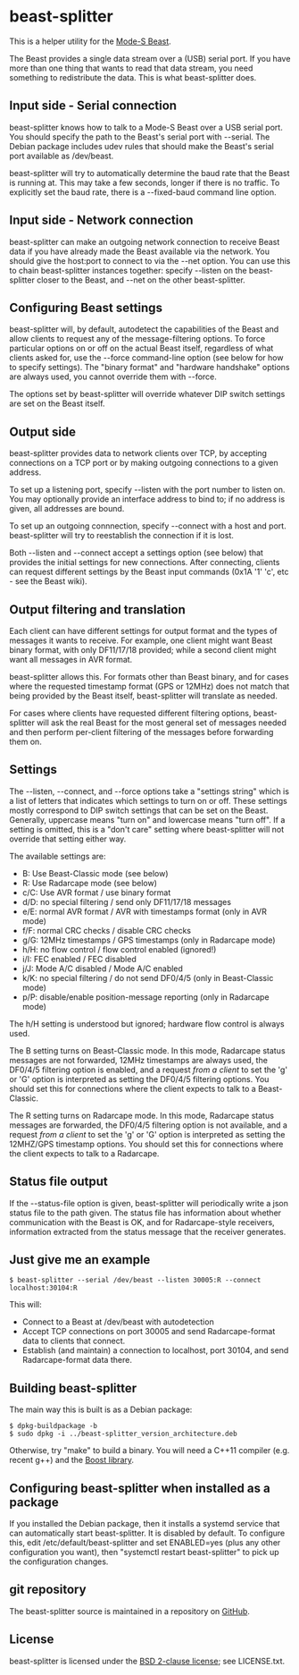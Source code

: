 # beast-splitter

This is a helper utility for the [Mode-S Beast][1].

The Beast provides a single data stream over a (USB) serial port.
If you have more than one thing that wants to read that data stream, you need
something to redistribute the data. This is what beast-splitter does.

## Input side - Serial connection

beast-splitter knows how to talk to a Mode-S Beast over a USB serial port.
You should specify the path to the Beast's serial port with --serial.
The Debian package includes udev rules that should make the Beast's serial
port available as /dev/beast.

beast-splitter will try to automatically determine the baud rate that the Beast
is running at. This may take a few seconds, longer if there is no traffic.
To explicitly set the baud rate, there is a --fixed-baud command line option.

## Input side - Network connection

beast-splitter can make an outgoing network connection to receive Beast data if
you have already made the Beast available via the network. You should give the
host:port to connect to via the --net option. You can use this to chain
beast-splitter instances together: specify --listen on the beast-splitter closer
to the Beast, and --net on the other beast-splitter.

## Configuring Beast settings

beast-splitter will, by default, autodetect the capabilities of the Beast and
allow clients to request any of the message-filtering options. To force
particular options on or off on the actual Beast itself, regardless of what
clients asked for, use the --force command-line option (see below for how to
specify settings). The "binary format" and "hardware handshake" options are
always used, you cannot override them with --force.

The options set by beast-splitter will override whatever DIP switch settings
are set on the Beast itself.

## Output side

beast-splitter provides data to network clients over TCP, by accepting
connections on a TCP port or by making outgoing connections to a given address.

To set up a listening port, specify --listen with the port number to listen on. 
You may optionally provide an interface address to bind to; if no address is
given, all addresses are bound.

To set up an outgoing connnection, specify --connect with a host and port.
beast-splitter will try to reestablish the connection if it is lost.

Both --listen and --connect accept a settings option (see below) that provides
the initial settings for new connections. After connecting, clients can
request different settings by the Beast input commands (0x1A '1' 'c', etc -
see the Beast wiki).

## Output filtering and translation

Each client can have different settings for output format and the types of
messages it wants to receive. For example, one client might want Beast binary
format, with only DF11/17/18 provided; while a second client might want all
messages in AVR format.

beast-splitter allows this. For formats other than Beast binary, and for cases
where the requested timestamp format (GPS or 12MHz) does not match that being
provided by the Beast itself, beast-splitter will translate as needed.

For cases where clients have requested different filtering options,
beast-splitter will ask the real Beast for the most general set of messages
needed and then perform per-client filtering of the messages before forwarding
them on.

## Settings

The --listen, --connect, and --force options take a "settings string" which is
a list of letters that indicates which settings to turn on or off. These
settings mostly correspond to DIP switch settings that can be set on the Beast.
Generally, uppercase means "turn on" and lowercase means "turn off". If a
setting is omitted, this is a "don't care" setting where beast-splitter will
not override that setting either way.

The available settings are:

 * B: Use Beast-Classic mode (see below)
 * R: Use Radarcape mode (see below)
 * c/C: Use AVR format / use binary format
 * d/D: no special filtering / send only DF11/17/18 messages
 * e/E: normal AVR format / AVR with timestamps format (only in AVR mode)
 * f/F: normal CRC checks / disable CRC checks
 * g/G: 12MHz timestamps / GPS timestamps (only in Radarcape mode)
 * h/H: no flow control / flow control enabled (ignored!)
 * i/I: FEC enabled / FEC disabled
 * j/J: Mode A/C disabled / Mode A/C enabled
 * k/K: no special filtering / do not send DF0/4/5 (only in Beast-Classic mode)
 * p/P: disable/enable position-message reporting (only in Radarcape mode)

The h/H setting is understood but ignored; hardware flow control is always
used.

The B setting turns on Beast-Classic mode. In this mode, Radarcape status
messages are not forwarded, 12MHz timestamps are always used, the DF0/4/5
filtering option is enabled, and a request _from a client_ to set the 'g' or
'G' option is interpreted as setting the DF0/4/5 filtering options. You should
set this for connections where the client expects to talk to a Beast-Classic.

The R setting turns on Radarcape mode. In this mode, Radarcape status
messages are forwarded, the DF0/4/5 filtering option is not available,
and a request _from a client_ to set the 'g' or 'G' option is interpreted as
setting the 12MHZ/GPS timestamp options. You should set this for connections
where the client expects to talk to a Radarcape.

## Status file output

If the --status-file option is given, beast-splitter will periodically write
a json status file to the path given. The status file has information about
whether communication with the Beast is OK, and for Radarcape-style receivers,
information extracted from the status message that the receiver generates.

## Just give me an example

```
$ beast-splitter --serial /dev/beast --listen 30005:R --connect localhost:30104:R
```

This will:

 * Connect to a Beast at /dev/beast with autodetection
 * Accept TCP connections on port 30005 and send Radarcape-format data
   to clients that connect.
 * Establish (and maintain) a connection to localhost, port 30104, and
   send Radarcape-format data there.

## Building beast-splitter

The main way this is built is as a Debian package:

```
$ dpkg-buildpackage -b
$ sudo dpkg -i ../beast-splitter_version_architecture.deb
```

Otherwise, try "make" to build a binary. You will need a C++11 compiler (e.g.
recent g++) and the [Boost library][2].

## Configuring beast-splitter when installed as a package

If you installed the Debian package, then it installs a systemd service that
can automatically start beast-splitter. It is disabled by default. To configure
this, edit /etc/default/beast-splitter and set ENABLED=yes (plus any other
configuration you want), then "systemctl restart beast-splitter" to pick up
the configuration changes.

## git repository

The beast-splitter source is maintained in a repository on [GitHub][3].

## License

beast-splitter is licensed under the [BSD 2-clause license][4]; see LICENSE.txt.


[1]: http://www.modesbeast.com/
[2]: http://www.boost.org/
[3]: https://github.com/flightaware/beast-splitter
[4]: https://opensource.org/licenses/BSD-2-Clause

